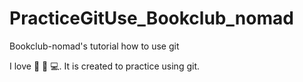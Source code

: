 # PracticeGitUse_Bookclub_nomad
Bookclub-nomad's tutorial how to use git

I love :hamburger: :beer: :computer:.
It is created to practice using git.
